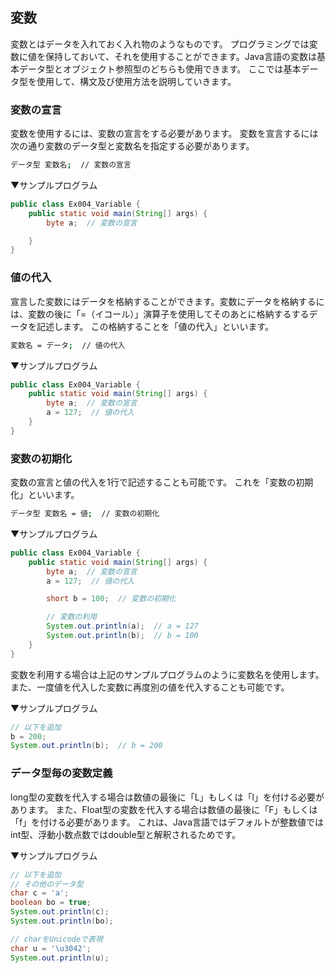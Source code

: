 ## 変数
変数とはデータを入れておく入れ物のようなものです。
プログラミングでは変数に値を保持しておいて、それを使用することができます。Java言語の変数は基本データ型とオブジェクト参照型のどちらも使用できます。
ここでは基本データ型を使用して、構文及び使用方法を説明していきます。

### 変数の宣言
変数を使用するには、変数の宣言をする必要があります。
変数を宣言するには次の通り変数のデータ型と変数名を指定する必要があります。

```sh
データ型 変数名;  // 変数の宣言
```

▼サンプルプログラム

```java
public class Ex004_Variable {
	public static void main(String[] args) {
		byte a;  // 変数の宣言

	}
}
```

### 値の代入
宣言した変数にはデータを格納することができます。変数にデータを格納するには、変数の後に「=（イコール）」演算子を使用してそのあとに格納するするデータを記述します。
この格納することを「値の代入」といいます。

```sh
変数名 = データ;  // 値の代入
```

▼サンプルプログラム

```java
public class Ex004_Variable {
	public static void main(String[] args) {
		byte a;  // 変数の宣言
		a = 127;  // 値の代入
	}
}
```

### 変数の初期化
変数の宣言と値の代入を1行で記述することも可能です。
これを「変数の初期化」といいます。

```sh
データ型 変数名 = 値;  // 変数の初期化
```

▼サンプルプログラム

```java
public class Ex004_Variable {
	public static void main(String[] args) {
		byte a;  // 変数の宣言
		a = 127;  // 値の代入

		short b = 100;  // 変数の初期化

		// 変数の利用
		System.out.println(a);  // a = 127
		System.out.println(b);  // b = 100
	}
}
```

変数を利用する場合は上記のサンプルプログラムのように変数名を使用します。
また、一度値を代入した変数に再度別の値を代入することも可能です。

▼サンプルプログラム

```java
// 以下を追加
b = 200;
System.out.println(b);  // b = 200
```

### データ型毎の変数定義
long型の変数を代入する場合は数値の最後に「L」もしくは「l」を付ける必要があります。
また、Float型の変数を代入する場合は数値の最後に「F」もしくは「f」を付ける必要があります。
これは、Java言語ではデフォルトが整数値ではint型、浮動小数点数ではdouble型と解釈されるためです。

▼サンプルプログラム

```java
// 以下を追加
// その他のデータ型
char c = 'a';
boolean bo = true;
System.out.println(c);
System.out.println(bo);

// charをUnicodeで表現
char u = '\u3042';
System.out.println(u);
```


